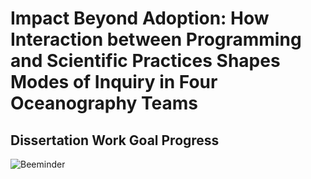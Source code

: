# Impact Beyond Adoption: How Interaction between Programming and Scientific Practices Shapes Modes of Inquiry in Four Oceanography Teams

## Dissertation Work Goal Progress

![Beeminder](https://www.beeminder.com/katerena/goals/dissertation/graph)
